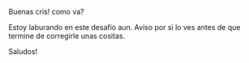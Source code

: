 Buenas cris! como va? 

Estoy laburando en este desafio aun. Aviso por si lo ves antes de que termine de corregirle unas cositas.

Saludos!